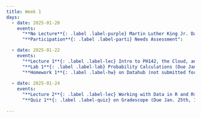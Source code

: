 ```yaml
---
title: Week 1
days:
  - date: 2025-01-20
    events:
      "**No Lecture**{: .label .label-purple} Martin Luther King Jr. Day":
      "**Participation**{: .label .label-parti} Needs Assessment":

  - date: 2025-01-22
    events:
      "**Lecture 1**{: .label .label-lec} Intro to PH142, the Cloud, and PPDAC":
      "**Lab 1**{: .label .label-lab} Probability Calculations (Due Jan 28th)":
      "**Homework 1**{: .label .label-hw} on Datahub (not submitted for credit; solutions released on Jan. 26th)":
      
  - date: 2025-01-24
    events:
      "**Lecture 2**{: .label .label-lec} Working with Data in R and Rstudio":
      "**Quiz 1**{: .label .label-quiz} on Gradescope (Due Jan. 25th, 12PM noon PST)":
      
---
```

